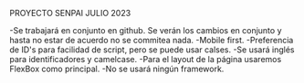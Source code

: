 PROYECTO SENPAI JULIO 2023



-Se trabajará en conjunto en github. Se verán los cambios en conjunto y hasta no estar de acuerdo no se commitea nada.
-Mobile first.
-Preferencia de ID's para facilidad de script, pero se puede usar calses.
-Se usará inglés para identificadores y camelcase.
-Para el layout de la página usaremos FlexBox como principal.
-No se usará ningún framework.